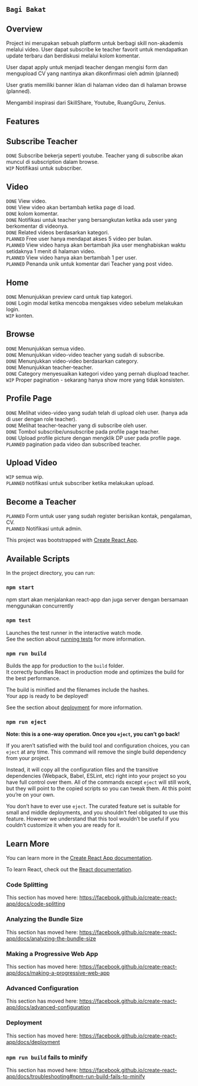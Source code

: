 ## `Bagi Bakat`

## Overview

Project ini merupakan sebuah platform untuk berbagi skill non-akademis melalui video. User dapat subscribe ke teacher favorit untuk mendapatkan update terbaru dan berdiskusi melalui kolom komentar.<br>

User dapat apply untuk menjadi teacher dengan mengisi form dan mengupload CV yang nantinya akan dikonfirmasi oleh admin (planned)<br>

User gratis memiliki banner iklan di halaman video dan di halaman browse (planned). <br>

Mengambil inspirasi dari SkillShare, Youtube, RuangGuru, Zenius. <br>

## Features

## Subscribe Teacher

`DONE` Subscribe bekerja seperti youtube. Teacher yang di subscribe akan muncul di subscription dalam browse.<br>
`WIP` Notifikasi untuk subscriber.<br>

## Video

`DONE` View video.<br>
`DONE` View video akan bertambah ketika page di load.<br>
`DONE` kolom komentar.<br>
`DONE` Notifikasi untuk teacher yang bersangkutan ketika ada user yang berkomentar di videonya.<br>
`DONE` Related videos berdasarkan kategori.<br>
`PLANNED` Free user hanya mendapat akses 5 video per bulan.<br>
`PLANNED` View video hanya akan bertambah jika user menghabiskan waktu setidaknya 1 menit di halaman video.<br>
`PLANNED` View video hanya akan bertambah 1 per user.<br>
`PLANNED` Penanda unik untuk komentar dari Teacher yang post video.<br>

## Home

`DONE` Menunjukkan preview card untuk tiap kategori.<br>
`DONE` Login modal ketika mencoba mengakses video sebelum melakukan login.<br>
`WIP` konten.<br>

## Browse

`DONE` Menunjukkan semua video.<br>
`DONE` Menunjukkan video-video teacher yang sudah di subscribe.<br>
`DONE` Menunjukkan video-video berdasarkan category.<br>
`DONE` Menunjukkan teacher-teacher.<br>
`DONE` Category menyesuaikan kategori video yang pernah diupload teacher.<br>
`WIP` Proper pagination - sekarang hanya show more yang tidak konsisten.<br>

## Profile Page

`DONE` Melihat video-video yang sudah telah di upload oleh user. (hanya ada di user dengan role teacher).<br>
`DONE` Melihat teacher-teacher yang di subscribe oleh user.<br>
`DONE` Tombol subscribe/unsubscribe pada profile page teacher.<br>
`DONE` Upload profile picture dengan mengklik DP user pada profile page.<br>
`PLANNED` pagination pada video dan subscribed teacher.<br>

## Upload Video

`WIP` semua wip.<br>
`PLANNED` notifikasi untuk subscriber ketika melakukan upload.<br>

## Become a Teacher

`PLANNED` Form untuk user yang sudah register berisikan kontak, pengalaman, CV.<br>
`PLANNED` Notifikasi untuk admin.<br>

This project was bootstrapped with [Create React App](https://github.com/facebook/create-react-app).

## Available Scripts

In the project directory, you can run:

### `npm start`

npm start akan menjalankan react-app dan juga server dengan bersamaan menggunakan concurrently

### `npm test`

Launches the test runner in the interactive watch mode.<br>
See the section about [running tests](https://facebook.github.io/create-react-app/docs/running-tests) for more information.

### `npm run build`

Builds the app for production to the `build` folder.<br>
It correctly bundles React in production mode and optimizes the build for the best performance.

The build is minified and the filenames include the hashes.<br>
Your app is ready to be deployed!

See the section about [deployment](https://facebook.github.io/create-react-app/docs/deployment) for more information.

### `npm run eject`

**Note: this is a one-way operation. Once you `eject`, you can’t go back!**

If you aren’t satisfied with the build tool and configuration choices, you can `eject` at any time. This command will remove the single build dependency from your project.

Instead, it will copy all the configuration files and the transitive dependencies (Webpack, Babel, ESLint, etc) right into your project so you have full control over them. All of the commands except `eject` will still work, but they will point to the copied scripts so you can tweak them. At this point you’re on your own.

You don’t have to ever use `eject`. The curated feature set is suitable for small and middle deployments, and you shouldn’t feel obligated to use this feature. However we understand that this tool wouldn’t be useful if you couldn’t customize it when you are ready for it.

## Learn More

You can learn more in the [Create React App documentation](https://facebook.github.io/create-react-app/docs/getting-started).

To learn React, check out the [React documentation](https://reactjs.org/).

### Code Splitting

This section has moved here: https://facebook.github.io/create-react-app/docs/code-splitting

### Analyzing the Bundle Size

This section has moved here: https://facebook.github.io/create-react-app/docs/analyzing-the-bundle-size

### Making a Progressive Web App

This section has moved here: https://facebook.github.io/create-react-app/docs/making-a-progressive-web-app

### Advanced Configuration

This section has moved here: https://facebook.github.io/create-react-app/docs/advanced-configuration

### Deployment

This section has moved here: https://facebook.github.io/create-react-app/docs/deployment

### `npm run build` fails to minify

This section has moved here: https://facebook.github.io/create-react-app/docs/troubleshooting#npm-run-build-fails-to-minify
